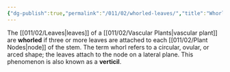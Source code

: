 ```yaml
---
{"dg-publish":true,"permalink":"/011/02/whorled-leaves/","title":"Whorled Leaves","tags":["BIOL412"],"noteIcon":"1","created":"2024-10-19T20:27:19.145-07:00","updated":"2024-10-03T23:06:12.825-07:00"}
---
```


The [[011/02/Leaves\|leaves]] of a [[011/02/Vascular Plants\|vascular plant]] are **whorled** if three or more leaves are attached to each [[011/02/Plant Nodes\|node]] of the stem. The term whorl refers to a circular, ovular, or arced shape; the leaves attach to the node on a lateral plane. This phenomenon is also known as a **verticil**.